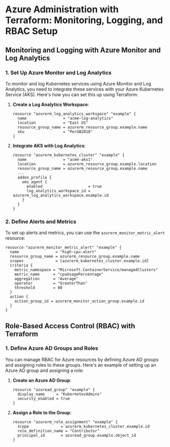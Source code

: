 # Azure Administration with Terraform: Monitoring, Logging, and RBAC Setup

## Monitoring and Logging with Azure Monitor and Log Analytics

### 1. Set Up Azure Monitor and Log Analytics

To monitor and log Kubernetes services using Azure Monitor and Log Analytics, you need to integrate these services with your Azure Kubernetes Service (AKS). Here's how you can set this up using Terraform:

1. **Create a Log Analytics Workspace**:
   ```hcl
   resource "azurerm_log_analytics_workspace" "example" {
     name                = "acme-log-analytics"
     location            = "East US"
     resource_group_name = azurerm_resource_group.example.name
     sku                 = "PerGB2018"
   }
   ```

2. **Integrate AKS with Log Analytics**:
   ```hcl
   resource "azurerm_kubernetes_cluster" "example" {
     name                = "acme-aks1"
     location            = azurerm_resource_group.example.location
     resource_group_name = azurerm_resource_group.example.name
     ...
     addon_profile {
       oms_agent {
         enabled                    = true
         log_analytics_workspace_id = azurerm_log_analytics_workspace.example.id
       }
     }
   }
   ```

### 2. Define Alerts and Metrics

To set up alerts and metrics, you can use the `azurerm_monitor_metric_alert` resource:

```hcl
resource "azurerm_monitor_metric_alert" "example" {
  name                = "high-cpu-alert"
  resource_group_name = azurerm_resource_group.example.name
  scopes              = [azurerm_kubernetes_cluster.example.id]
  criteria {
    metric_namespace = "Microsoft.ContainerService/managedClusters"
    metric_name      = "cpuUsagePercentage"
    aggregation      = "Average"
    operator         = "GreaterThan"
    threshold        = 80
  }
  action {
    action_group_id = azurerm_monitor_action_group.example.id
  }
}
```

## Role-Based Access Control (RBAC) with Terraform

### 1. Define Azure AD Groups and Roles

You can manage RBAC for Azure resources by defining Azure AD groups and assigning roles to these groups. Here's an example of setting up an Azure AD group and assigning a role:

1. **Create an Azure AD Group**:
   ```hcl
   resource "azuread_group" "example" {
     display_name     = "KubernetesAdmins"
     security_enabled = true
   }
   ```

2. **Assign a Role to the Group**:
   ```hcl
   resource "azurerm_role_assignment" "example" {
     scope              = azurerm_kubernetes_cluster.example.id
     role_definition_name = "Contributor"
     principal_id       = azuread_group.example.object_id
   }
   ```
